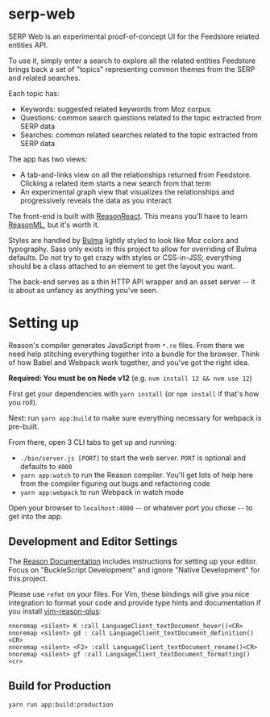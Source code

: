 # serp-web

SERP Web is an experimental proof-of-concept UI for the Feedstore related
entities API.

To use it, simply enter a search to explore all the related entities Feedstore
brings back a set of "topics" representing common themes from the SERP and
related searches.

Each topic has:

- Keywords: suggested related keywords from Moz corpus
- Questions: common search questions related to the topic extracted from SERP
  data
- Searches: common related searches related to the topic extracted from SERP
  data

The app has two views:

- A tab-and-links view on all the relationships returned from Feedstore.
  Clicking a related item starts a new search from that term
- An experimental graph view that visualizes the relationships and progressively
  reveals the data as you interact

The front-end is built with
[ReasonReact](https://reasonml.github.io/reason-react/en/). This means you'll
have to learn [ReasonML](https://reasonml.github.io/), but it's worth it.

Styles are handled by [Bulma](https://bulma.io/) lightly styled to look like Moz
colors and typography. Sass only exists in this project to allow for overriding
of Bulma defaults. Do _not_ try to get crazy with styles or CSS-in-JSS;
everything should be a class attached to an element to get the layout you want.

The back-end serves as a thin HTTP API wrapper and an asset server -- it is
about as unfancy as anything you've seen.

# Setting up

Reason's compiler generates JavaScript from `*.re` files. From there we need
help stitching everything together into a bundle for the browser. Think of how
Babel and Webpack work together, and you've got the right idea.

**Required: You must be on Node v12** (e.g. `nvm install 12 && nvm use 12`)

First get your dependencies with `yarn install` (or `npm install` if that's how
you roll).

Next: run `yarn app:build` to make sure everything necessary for webpack is pre-built.

From there, open 3 CLI tabs to get up and running:

- `./bin/server.js [PORT]` to start the web server. `PORT` is optional and
  defaults to `4000`
- `yarn app:watch` to run the Reason compiler. You'll get lots of help here from
  the compiler figuring out bugs and refactoring code
- `yarn app:webpack` to run Webpack in watch mode

Open your browser to `localhost:4000` -- or whatever port you chose -- to get
into the app.

## Development and Editor Settings

The [Reason Documentation](https://reasonml.github.io/docs/en/editor-plugins)
includes instructions for setting up your editor. Focus on "BuckleScript
Development" and ignore "Native Development" for this project.

Please use `refmt` on your files. For Vim, these bindings will give you nice
integration to format your code and provide type hints and documentation if you
install [vim-reason-plus](https://github.com/reasonml-editor/vim-reason-plus):

```
nnoremap <silent> K :call LanguageClient_textDocument_hover()<CR>
nnoremap <silent> gd : call LanguageClient_textDocument_definition()<CR>
nnoremap <silent> <F2> :call LanguageClient_textDocument_rename()<CR>
nnoremap <silent> gf :call LanguageClient_textDocument_formatting()<cr>
```

## Build for Production

```sh
yarn run app:build:production
```
